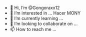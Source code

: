 - 👋 Hi, I’m @Gongoraxx12
- 👀 I’m interested in ... Hacer MONY
- 🌱 I’m currently learning ...
- 💞️ I’m looking to collaborate on ...
- 📫 How to reach me ...

<!---
Gongoraxx12/Gongoraxx12 is a ✨ special ✨ repository because its `README.md` (this file) appears on your GitHub profile.
You can click the Preview link to take a look at your changes.
--->
